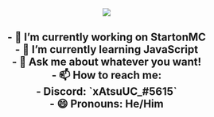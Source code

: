 <h2 align="center">
  <a href="https://github.com/xAtsuUC">
    <img align="center" src="https://github-readme-stats.vercel.app/api/?username=xAtsuUC&show_icons=true&theme=onedark&count_private=true">
    <!--<img align="center" src="https://github-readme-stats.vercel.app/api/top-langs?username=xAtsuUC&theme=onedark&count_private=true">-->
  </a>
  <br>

<h2 align="center">
 - 🔭 I’m currently working on <a>StartonMC</a href="https://startonmc.com"> <br>
 - 🌱 I’m currently learning <a>JavaScript</a href="https://js.org)"> <br>
 - 💬 Ask me about whatever you want! <br>
 - 📫 How to reach me: <br>
 - Discord: `xAtsuUC_#5615` <br>
 - 😄 Pronouns: He/Him
</h3>

<!--

**xAtsuUC/xAtsuUC** is a ✨ _special_ ✨ repository because its `README.md` (this file) appears on your GitHub profile.

Here are some ideas to get you started:

-->
